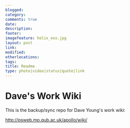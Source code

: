 ```yaml
---
blogged: 
category: 
comments: true
date: 
description: 
footer: 
imagefeature: helix_eso.jpg
layout: post
link: 
modified: 
otherlocations: 
tags: 
title: Readme
type: photo|video|status|quote|link
---
```

<!--summary-->

# Dave's Work Wiki

This is the backup/sync repo for Dave Young's work wiki:

http://psweb.mp.qub.ac.uk/apollo/wiki/